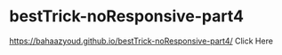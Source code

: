# bestTrick-noResponsive-part4
https://bahaazyoud.github.io/bestTrick-noResponsive-part4/ Click Here
